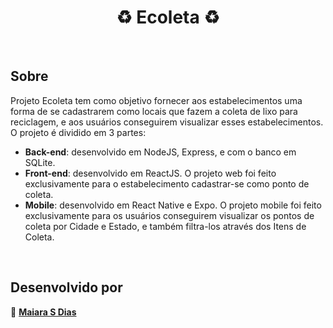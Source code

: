 <h1 align="center">
  ♻ Ecoleta ♻
</h1>

<br>

## Sobre

Projeto Ecoleta tem como objetivo fornecer aos estabelecimentos uma forma de se cadastrarem como locais que fazem a coleta de lixo para reciclagem, e aos usuários conseguirem visualizar esses estabelecimentos. O projeto é dividido em 3 partes:
- <b>Back-end</b>: desenvolvido em NodeJS, Express, e com o banco em SQLite.
- <b>Front-end</b>: desenvolvido em ReactJS. O projeto web foi feito exclusivamente para o estabelecimento cadastrar-se como ponto de coleta.
- <b>Mobile</b>: desenvolvido em React Native e Expo. O projeto mobile foi feito exclusivamente para os usuários conseguirem visualizar os pontos de coleta por Cidade e Estado, e também filtra-los através dos Itens de Coleta.


<br>

## Desenvolvido por

👤 **[Maiara S Dias](https://github.com/maiws)**
